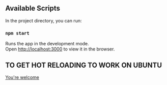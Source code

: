 ## Available Scripts

In the project directory, you can run:

### `npm start`

Runs the app in the development mode.<br>
Open [http://localhost:3000](http://localhost:3000) to view it in the browser.

## TO GET HOT RELOADING TO WORK ON UBUNTU
[You're welcome](https://stackoverflow.com/questions/29722755/webpack-dev-server-does-not-watch-for-my-file-changes)
